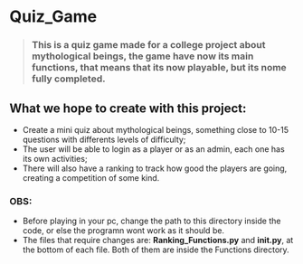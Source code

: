 # Quiz_Game

> ### This is a quiz game made for a college project about mythological beings, the game have now its main functions, that means that its now playable, but its nome fully completed.

## What we hope to create with this project:

- Create a mini quiz about mythological beings, something close to 10-15 questions with differents levels of difficulty;
- The user will be able to login as a player or as an admin, each one has its own activities;
- There will also have a ranking to track how good the players are going, creating a competition of some kind.

### OBS:

- Before playing in your pc, change the path to this directory inside the code, or else the programn wont work as it should be.
- The files that require changes are: **Ranking_Functions.py** and **__init__.py**, at the bottom of each file. Both of them are inside the Functions directory.
